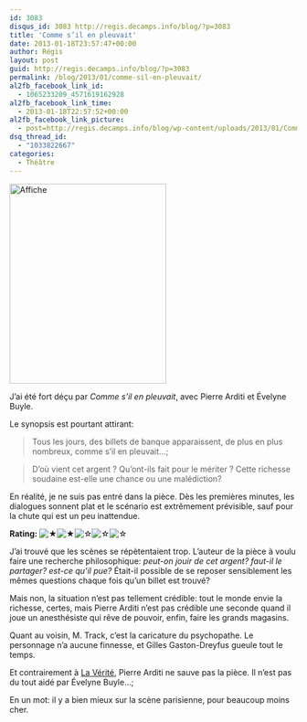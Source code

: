 ```yaml
---
id: 3083
disqus_id: 3083 http://regis.decamps.info/blog/?p=3083
title: 'Comme s’il en pleuvait'
date: 2013-01-18T23:57:47+00:00
author: Régis
layout: post
guid: http://regis.decamps.info/blog/?p=3083
permalink: /blog/2013/01/comme-sil-en-pleuvait/
al2fb_facebook_link_id:
  - 1065233209_4571619162928
al2fb_facebook_link_time:
  - 2013-01-18T22:57:52+00:00
al2fb_facebook_link_picture:
  - post=http://regis.decamps.info/blog/wp-content/uploads/2013/01/Comme-sil-en-pleuvait-274x350.jpeg
dsq_thread_id:
  - "1033822667"
categories:
  - Théâtre
---
```

<a class="fancybox" rel="fancybox-1" href="http://regis.decamps.info/blog/wp-content/uploads/2013/01/Comme-sil-en-pleuvait.jpeg" title="Comme s'il en pleuvait"><img src="http://regis.decamps.info/blog/wp-content/uploads/2013/01/Comme-sil-en-pleuvait-274x350.jpeg" alt="Affiche" width="274" height="350" class="alignleft size-medium wp-image-3084" srcset="http://regis.decamps.info/blog/wp-content/uploads/2013/01/Comme-sil-en-pleuvait-274x350.jpeg 274w, http://regis.decamps.info/blog/wp-content/uploads/2013/01/Comme-sil-en-pleuvait-235x300.jpeg 235w, http://regis.decamps.info/blog/wp-content/uploads/2013/01/Comme-sil-en-pleuvait.jpeg 627w" sizes="(max-width: 274px) 100vw, 274px" /></a>

J’ai été fort déçu par _Comme s’il en pleuvait_, avec Pierre Arditi et Évelyne Buyle.

Le synopsis est pourtant attirant:

> Tous les jours, des billets de banque apparaissent, de plus en plus nombreux, comme s’il en pleuvait…;
  
> D’où vient cet argent ? Qu’ont-ils fait pour le mériter ? Cette richesse soudaine est-elle une chance ou une malédiction? 

En réalité, je ne suis pas entré dans la pièce. Dès les premières minutes, les dialogues sonnent plat et le scénario est extrêmement prévisible, sauf pour la chute qui est un peu inattendue.

**Rating:** ![&#9733;](http://regis.decamps.info/blog/wp-content/plugins/xavins-review-ratings/default/star.png "2/5")![&#9733;](http://regis.decamps.info/blog/wp-content/plugins/xavins-review-ratings/default/star.png "2/5")![&#9734;](http://regis.decamps.info/blog/wp-content/plugins/xavins-review-ratings/default/blank_star.png "2/5")![&#9734;](http://regis.decamps.info/blog/wp-content/plugins/xavins-review-ratings/default/blank_star.png "2/5")![&#9734;](http://regis.decamps.info/blog/wp-content/plugins/xavins-review-ratings/default/blank_star.png "2/5") 

J’ai trouvé que les scènes se répètentaient trop. L’auteur de la pièce à voulu faire une recherche philosophique: _peut-on jouir de cet argent? faut-il le partager? est-ce qu’il pue?_ Était-il possible de se reposer sensiblement les mêmes questions chaque fois qu’un billet est trouvé?

Mais non, la situation n’est pas tellement crédible: tout le monde envie la richesse, certes, mais Pierre Arditi n’est pas crédible une seconde quand il joue un anesthésiste qui rêve de pouvoir, enfin, faire les grands magasins.

Quant au voisin, M. Track, c’est la caricature du psychopathe. Le personnage n’a aucune finnesse, et Gilles Gaston-Dreyfus gueule tout le temps.

Et contrairement à [La Vérité](http://regis.decamps.info/blog/2011/12/la-verite/), Pierre Arditi ne sauve pas la pièce. Il n’est pas du tout aidé par Évelyne Buyle…;

En un mot: il y a bien mieux sur la scène parisienne, pour beaucoup moins cher.
